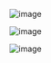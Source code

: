 ![image](https://user-images.githubusercontent.com/72165346/197369663-cf24c217-f8d1-4ab4-8f00-0f798fd7ab4d.png)

![image](https://user-images.githubusercontent.com/72165346/197369676-7b9c180b-849e-41ce-b693-eee421fdb66c.png)

![image](https://user-images.githubusercontent.com/72165346/197369685-55dfba77-a735-47ff-ba4f-bb3dbabe0410.png)
